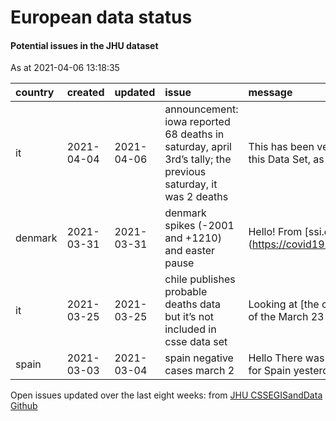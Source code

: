 European data status
================

#### Potential issues in the JHU dataset

As at 2021-04-06 13:18:35

| country | created    | updated    | issue                                                                                                        | message                                                  | url                                                      |
| :------ | :--------- | :--------- | :----------------------------------------------------------------------------------------------------------- | :------------------------------------------------------- | :------------------------------------------------------- |
| it      | 2021-04-04 | 2021-04-06 | announcement: iowa reported 68 deaths in saturday, april 3rd’s tally; the previous saturday, it was 2 deaths | This has been verified here in this Data Set, as w…      | <https://github.com/CSSEGISandData/COVID-19/issues/3919> |
| denmark | 2021-03-31 | 2021-03-31 | denmark spikes (-2001 and +1210) and easter pause                                                            | Hello\! From \[ssi.dk\](<https://covid19.ssi.dk/overva>… | <https://github.com/CSSEGISandData/COVID-19/issues/3903> |
| it      | 2021-03-25 | 2021-03-25 | chile publishes probable deaths data but it’s not included in csse data set                                  | Looking at \[the current version of the March 23 da…     | <https://github.com/CSSEGISandData/COVID-19/issues/3862> |
| spain   | 2021-03-03 | 2021-03-04 | spain negative cases march 2                                                                                 | Hello There was a drop in cases for Spain yesterd…       | <https://github.com/CSSEGISandData/COVID-19/issues/3754> |

Open issues updated over the last eight weeks: from [JHU CSSEGISandData
Github](https://github.com/CSSEGISandData/COVID-19/)
